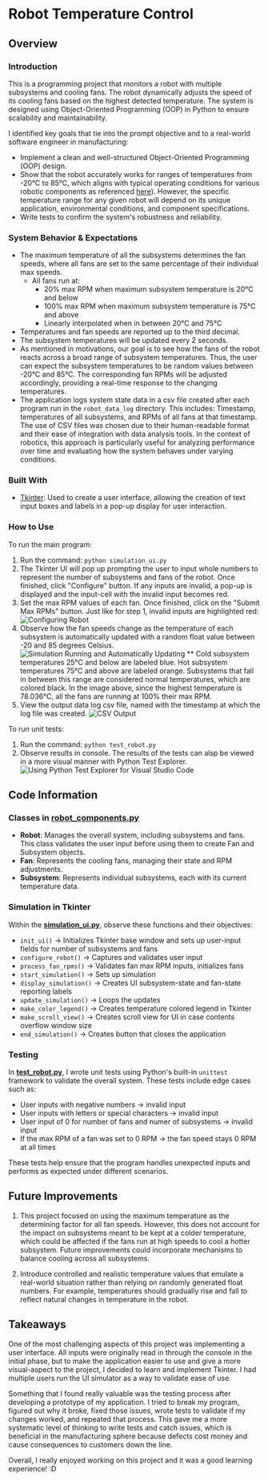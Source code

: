 # Robot Temperature Control

## Overview
### Introduction
This is a programming project that monitors a robot with multiple subsystems and cooling fans. The robot dynamically adjusts the speed of its cooling fans based on the highest detected temperature. The system is designed using Object-Oriented Programming (OOP) in Python to ensure scalability and maintainability.

I identified key goals that tie into the prompt objective and to a real-world software engineer in manufacturing:
- Implement a clean and well-structured Object-Oriented Programming (OOP) design.
- Show that the robot accurately works for ranges of temperatures from -20°C to 85°C, which aligns with typical operating conditions for various robotic components as referenced [here](https://www.sciencedirect.com/science/article/pii/S1359431118303867)). However, the specific temperature range for any given robot will depend on its unique application, environmental conditions, and component specifications.
- Write tests to confirm the system's robustness and reliability. 

### System Behavior & Expectations
- The maximum temperature of all the subsystems determines the fan speeds, where all fans are set to the same percentage of their individual max speeds. 
    - All fans run at:
        - 20% max RPM when maximum subsystem temperature is 20°C and below
        - 100% max RPM when maximum subsystem temperature is 75°C and above
        - Linearly interpolated when in between 20°C and 75°C
- Temperatures and fan speeds are reported up to the third decimal. 
- The subsystem temperatures will be updated every 2 seconds.
- As mentioned in motivations, our goal is to see how the fans of the robot reacts across a broad range of subsystem temperatures. Thus, the user can expect the subsystem temperatures to be random values between 
-20°C and 85°C. The corresponding fan RPMs will be adjusted accordingly, providing a real-time response to the changing temperatures.
- The application logs system state data in a csv file created after each program run in the `robot_data_log` directory. This includes: Timestamp, temperatures of all subsystems, and RPMs of all fans at that timestamp. The use of CSV files was chosen due to their human-readable format and their ease of integration with data analysis tools. In the context of robotics, this approach is particularly useful for analyzing performance over time and evaluating how the system behaves under varying conditions.

### Built With
- [Tkinter](https://docs.python.org/3/library/tkinter.html): Used to create a user interface, allowing the creation of text input boxes and labels in a pop-up display for user interaction.

### How to Use
To run the main program:
1. Run the command: `python simulation_ui.py`
2. The Tkinter UI will pop up prompting the user to input whole numbers to represent the number of subsystems and fans of the robot. Once finished, click "Configure" button. If any inputs are invalid, a pop-up is displayed and the input-cell with the invalid input becomes red.
3. Set the max RPM values of each fan. Once finished, click on the "Submit Max RPMs" button.
Just like for step 1, invalid inputs are highlighted red:
![Configuring Robot](readme_imgs/window_invalid_rpms.PNG)
4. Observe how the fan speeds change as the temperature of each subsystem is automatically updated with a random float value between -20 and 85 degrees Celsius.
![Simulation Running and Automatically Updating](readme_imgs/window_2.PNG)
** Cold subsystem temperatures 25°C and below are labeled blue. Hot subsystem temperatures 75°C and above are labeled orange. Subsystems that fall in between this range are considered normal temperatures, which are colored black.
In the image above, since the highest temperature is 78.036°C, all the fans are running at 100% their max RPM. 
5. View the output data log csv file, named with the timestamp at which the log file was created. 
![CSV Output](readme_imgs/window_3_log.PNG)


To run unit tests:
1. Run the command: `python test_robot.py`
2. Observe results in console.
The results of the tests can alsp be viewed in a more visual manner with Python Test Explorer.
![Using Python Test Explorer for Visual Studio Code](readme_imgs/window_test.PNG)

## Code Information
### Classes in [**robot_components.py**](robot_components.py)
- **Robot**: Manages the overall system, including subsystems and fans. This class validates the user input before using them to create Fan and Subsystem objects.
- **Fan**: Represents the cooling fans, managing their state and RPM adjustments.
- **Subsystem**: Represents individual subsystems, each with its current temperature data.

### Simulation in Tkinter
Within the [**simulation_ui.py**](simulation_ui.py), observe these functions and their objectives:
- `init_ui()` → Initializes Tkinter base window and sets up user-input fields for number of subsystems and fans
- `configure_robot()` → Captures and validates user input 
- `process_fan_rpms()` → Validates fan max RPM inputs, initializes fans
- `start_simulation()` → Sets up simulation
- `display_simulation()` → Creates UI subsystem-state and fan-state reporting labels
- `update_simulation()` → Loops the updates
- `make_color_legend()` → Creates temperature colored legend in Tkinter
- `make_scroll_view()` → Creates scroll view for UI in case contents overflow window size
- `end_simulation()` → Creates button that closes the application

### Testing
In [**test_robot.py**](test_robot.py), I wrote unit tests using Python's built-in `unittest` framework to validate the overall system. These tests include edge cases such as:
- User inputs with negative numbers → invalid input
- User inputs with letters or special characters → invalid input
- User input of 0 for number of fans and numer of subsystems → invalid input
- If the max RPM of a fan was set to 0 RPM → the fan speed stays 0 RPM at all times

These tests help ensure that the program handles unexpected inputs and performs as expected under different scenarios.

## Future Improvements
1. This project focused on using the maximum temperature as the determining factor for all fan speeds. However, this does not account for the impact on subsystems meant to be kept at a colder temperature, which could be affected if the fans run at high speeds to cool a hotter subsystem. Future improvements could incorporate mechanisms to balance cooling across all subsystems.

2. Introduce controlled and realistic temperature values that emulate a real-world situation rather than relying on randomly generated float numbers. For example, temperatures should gradually rise and fall to reflect natural changes in temperature in the robot. 


## Takeaways
One of the most challenging aspects of this project was implementing a user interface. All inputs were originally read in through the console in the initial phase, but to make the application easier to use and give a more visual-aspect to the project, I decided to learn and implement Tkinter. I had multiple users run the UI simulator as a way to validate ease of use.

Something that I found really valuable was the testing process after developing a prototype of my application. I tried to break my program, figured out why it broke, fixed those issues, wrote tests to validate if my changes worked, and repeated that process. This gave me a more systematic level of thinking to write tests and catch issues, which is beneficial in the manufacturing sphere because defects cost money and cause consequences to customers down the line. 

Overall, I really enjoyed working on this project and it was a good learning experience! :D
